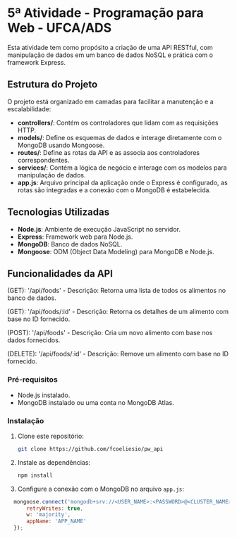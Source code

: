 # 5ª Atividade - Programação para Web - UFCA/ADS

Esta atividade tem como propósito a criação de uma API RESTful, com manipulação de dados em um banco de dados NoSQL e prática com o framework Express. 

## Estrutura do Projeto

O projeto está organizado em camadas para facilitar a manutenção e a escalabilidade:

- **controllers/**: Contém os controladores que lidam com as requisições HTTP.
- **models/**: Define os esquemas de dados e interage diretamente com o MongoDB usando Mongoose.
- **routes/**: Define as rotas da API e as associa aos controladores correspondentes.
- **services/**: Contém a lógica de negócio e interage com os modelos para manipulação de dados.
- **app.js**: Arquivo principal da aplicação onde o Express é configurado, as rotas são integradas e a conexão com o MongoDB é estabelecida.

## Tecnologias Utilizadas

- **Node.js**: Ambiente de execução JavaScript no servidor.
- **Express**: Framework web para Node.js.
- **MongoDB**: Banco de dados NoSQL.
- **Mongoose**: ODM (Object Data Modeling) para MongoDB e Node.js.

## Funcionalidades da API
(GET): '/api/foods' - Descrição: Retorna uma lista de todos os alimentos no banco de dados.

(GET): '/api/foods/:id' - Descrição: Retorna os detalhes de um alimento com base no ID fornecido.

(POST): '/api/foods' - Descrição: Cria um novo alimento com base nos dados fornecidos.

(DELETE): '/api/foods/:id' - Descrição: Remove um alimento com base no ID fornecido.

### Pré-requisitos

- Node.js instalado.
- MongoDB instalado ou uma conta no MongoDB Atlas.

### Instalação

1. Clone este repositório:
   ```bash
   git clone https://github.com/fcoeliesio/pw_api
    ```

2. Instale as dependências:
   ```bash
   npm install
   ```
3. Configure a conexão com o MongoDB no arquivo `app.js`:
  ```js
    mongoose.connect('mongodb+srv://<USER_NAME>:<PASSWORD>@<CLUSTER_NAME>.<CODE>.mongodb.net', {
        retryWrites: true,
        w: 'majority',
        appName: 'APP_NAME'
    });
  ```

